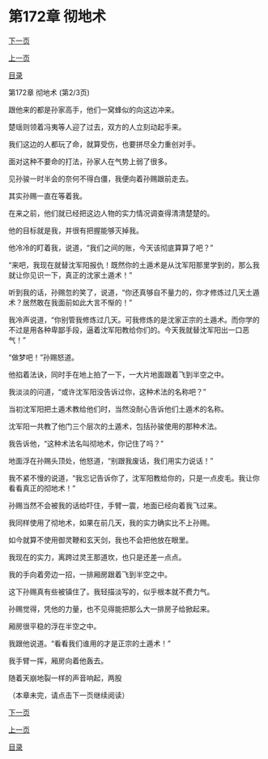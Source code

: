 <h1>第172章   彻地术</h1>
            <div><p><a href="./515_%E7%AC%AC172%E7%AB%A0_%E5%BD%BB%E5%9C%B0%E6%9C%AF.md">下一页</a></p><p><a href="./513_%E7%AC%AC172%E7%AB%A0_%E5%BD%BB%E5%9C%B0%E6%9C%AF.md">上一页</a></p><p><a href="../">目录</a></p></div>
            <div><p>第172章   彻地术 (第2/3页)</p><p>跟他来的都是孙家高手，他们一窝蜂似的向这边冲来。</p><p>楚瑶则领着冯夷等人迎了过去，双方的人立刻动起手来。</p><p>我们这边的人都玩了命，就算受伤，也要拼尽全力重创对手。</p><p>面对这种不要命的打法，孙家人在气势上弱了很多。</p><p>见孙骏一时半会的奈何不得白僵，我便向着孙赐跟前走去。</p><p>其实孙赐一直在等着我。</p><p>在来之前，他们就已经把这边人物的实力情况调查得清清楚楚的。</p><p>他的目标就是我，并很有把握能够灭掉我。</p><p>他冷冷的盯着我，说道，“我们之间的账，今天该彻底算算了吧？”</p><p>“来吧，我现在就替沈军阳报仇！既然你的土遁术是从沈军阳那里学到的，那么我就让你见识一下，真正的沈家土遁术！”</p><p>听到我的话，孙赐忽的笑了，说道，“你还真够自不量力的，你才修炼过几天土遁术？居然敢在我面前如此大言不惭的！”</p><p>我冷声说道，“你别管我修炼过几天。可我修炼的是沈家正宗的土遁术。而你学的不过是用各种卑鄙手段，逼着沈军阳教给你们的。今天我就替沈军阳出一口恶气！”</p><p>“做梦吧！”孙赐怒道。</p><p>他掐着法诀，同时手在地上拍了一下，一大片地面跟着飞到半空之中。</p><p>我淡淡的问道，“或许沈军阳没告诉过你，这种术法的名称吧？”</p><p>当初沈军阳把土遁术教给他们时，当然没耐心告诉他们土遁术的名称。</p><p>沈军阳一共教了他门三个层次的土遁术，包括孙骏使用的那种术法。</p><p>我告诉他，“这种术法名叫彻地术，你记住了吗？”</p><p>地面浮在孙赐头顶处，他怒道，“别跟我废话，我们用实力说话！”</p><p>我不紧不慢的说道，“我忘记告诉你了，沈军阳教给你的，只是一点皮毛。我让你看看真正的彻地术！”</p><p>孙赐当然不会被我的话给吓住，手臂一震，地面已经向着我飞过来。</p><p>我同样使用了彻地术，如果在前几天，我的实力确实比不上孙赐。</p><p>如今就算不使用御灵鞭和玄天剑，我也不会把他放在眼里。</p><p>我现在的实力，离跨过灵王那道坎，也只是还差一点点。</p><p>我的手向着旁边一招，一排厢房跟着飞到半空之中。</p><p>这下孙赐真有些被镇住了。我轻描淡写的，似乎根本就不费力气。</p><p>孙赐觉得，凭他的力量，也不见得能把那么大一排房子给掀起来。</p><p>厢房很平稳的浮在半空之中。</p><p>我跟他说道。“看看我们谁用的才是正宗的土遁术！”</p><p>我手臂一挥，厢房向着他轰去。</p><p>随着天崩地裂一样的声音响起，两股</p><p>（本章未完，请点击下一页继续阅读）</p></div>
            <div><p><a href="./515_%E7%AC%AC172%E7%AB%A0_%E5%BD%BB%E5%9C%B0%E6%9C%AF.md">下一页</a></p><p><a href="./513_%E7%AC%AC172%E7%AB%A0_%E5%BD%BB%E5%9C%B0%E6%9C%AF.md">上一页</a></p><p><a href="../">目录</a></p></div>